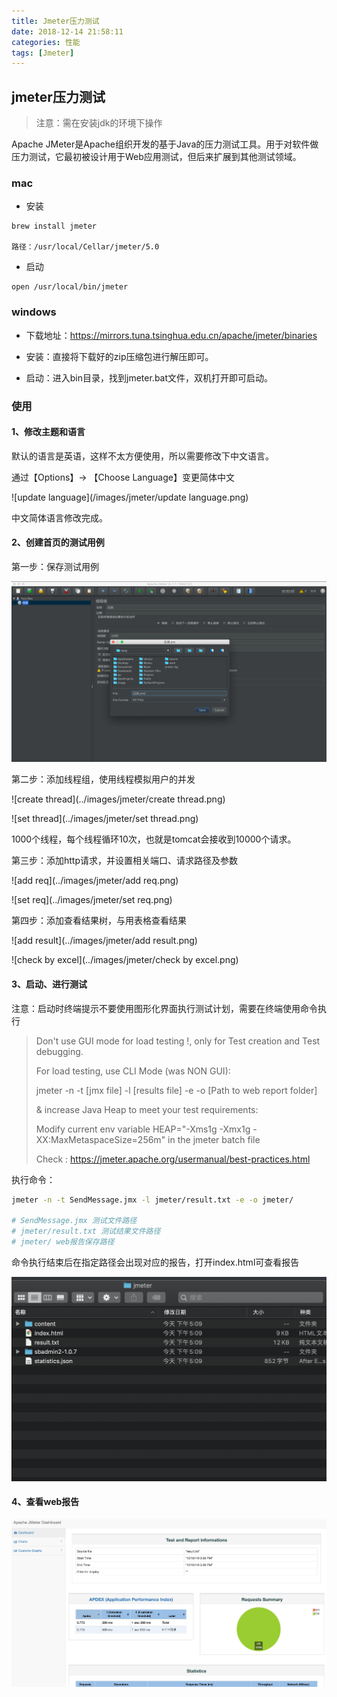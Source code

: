 ```yaml
---
title: Jmeter压力测试
date: 2018-12-14 21:58:11
categories: 性能
tags: [Jmeter]
---
```



## jmeter压力测试

> 注意：需在安装jdk的环境下操作

Apache JMeter是Apache组织开发的基于Java的压力测试工具。用于对软件做压力测试，它最初被设计用于Web应用测试，但后来扩展到其他测试领域。 

<!-- more --> 

### mac

* 安装
```
brew install jmeter

路径：/usr/local/Cellar/jmeter/5.0
```

* 启动
```
open /usr/local/bin/jmeter
```

### windows

* 下载地址：https://mirrors.tuna.tsinghua.edu.cn/apache/jmeter/binaries

* 安装：直接将下载好的zip压缩包进行解压即可。
* 启动：进入bin目录，找到jmeter.bat文件，双机打开即可启动。


### 使用
#### 1、修改主题和语言

默认的语言是英语，这样不太方便使用，所以需要修改下中文语言。

通过【Options】-> 【Choose Language】变更简体中文

![update language](/images/jmeter/update language.png)

中文简体语言修改完成。 

#### 2、创建首页的测试用例

第一步：保存测试用例

![save jmx](../images/jmeter/save.png)

第二步：添加线程组，使用线程模拟用户的并发

![create thread](../images/jmeter/create thread.png)

![set thread](../images/jmeter/set thread.png)

1000个线程，每个线程循环10次，也就是tomcat会接收到10000个请求。

第三步：添加http请求，并设置相关端口、请求路径及参数

![add req](../images/jmeter/add req.png)

![set req](../images/jmeter/set req.png)

第四步：添加查看结果树，与用表格查看结果

![add result](../images/jmeter/add result.png)

![check by excel](../images/jmeter/check by excel.png)

#### 3、启动、进行测试 

注意：启动时终端提示不要使用图形化界面执行测试计划，需要在终端使用命令执行

> Don't use GUI mode for load testing !, only for Test creation and Test debugging.
>
> For load testing, use CLI Mode (was NON GUI):
>
>   jmeter -n -t [jmx file] -l [results file] -e -o [Path to web report folder]
>
> & increase Java Heap to meet your test requirements:
>
>   Modify current env variable HEAP="-Xms1g -Xmx1g -XX:MaxMetaspaceSize=256m" in the jmeter batch file
>
> Check : https://jmeter.apache.org/usermanual/best-practices.html

执行命令：

```sh
jmeter -n -t SendMessage.jmx -l jmeter/result.txt -e -o jmeter/

# SendMessage.jmx 测试文件路径
# jmeter/result.txt 测试结果文件路径
# jmeter/ web报告保存路径
```

命令执行结束后在指定路径会出现对应的报告，打开index.html可查看报告

![report1](../images/jmeter/report1.png)

#### 4、查看web报告

![report2](../images/jmeter/report2.png)